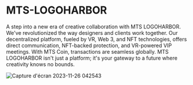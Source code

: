 # MTS-LOGOHARBOR
A step into a new era of creative collaboration with MTS LOGOHARBOR. We've revolutionized the way designers and clients work together. Our decentralized platform, fueled by VR, Web 3, and NFT technologies, offers direct communication, NFT-backed protection, and VR-powered VIP meetings. With MTS Coin, transactions are seamless globally. MTS LOGOHARBOR isn't just a platform; it's your gateway to a future where creativity knows no bounds.

![Capture d'écran 2023-11-26 042543](https://github.com/SkanderChayoukhi/MTS-project/assets/138572009/5f843880-a049-4e65-a24e-8252f5056132)

